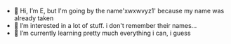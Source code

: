 - 🤔 Hi, I’m E, but I'm going by the name'xwxwvyz1' because my name was already taken
- 🤔 I’m interested in a lot of stuff. i don't remember their names...
- 🤔 I’m currently learning pretty much everything i can, i guess

<!---
xwxwvyz1/xwxwvyz1 is a repository because its `README.md` (this file) appears on your GitHub profile.
You can click the Preview link to take a look at your changes.
--->
